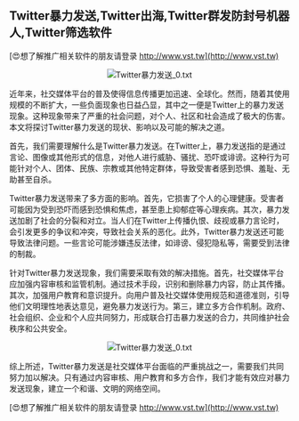 ## **Twitter暴力发送,Twitter出海,Twitter群发防封号机器人,Twitter筛选软件**

[😍想了解推广相关软件的朋友请登录 http://www.vst.tw](http://www.vst.tw)

 <center><img src="https://vst.tw/MP4/tuiguang/png/7.png" alt="Twitter暴力发送_0.txt"></center>

近年来，社交媒体平台的普及使得信息传播更加迅速、全球化。然而，随着其使用规模的不断扩大，一些负面现象也日益凸显，其中之一便是Twitter上的暴力发送现象。这种现象带来了严重的社会问题，对个人、社区和社会造成了极大的伤害。本文将探讨Twitter暴力发送的现状、影响以及可能的解决之道。

首先，我们需要理解什么是Twitter暴力发送。在Twitter上，暴力发送指的是通过言论、图像或其他形式的信息，对他人进行威胁、骚扰、恐吓或诽谤。这种行为可能针对个人、团体、民族、宗教或其他特定群体，导致受害者感到恐惧、羞耻、无助甚至自杀。

Twitter暴力发送带来了多方面的影响。首先，它损害了个人的心理健康。受害者可能因为受到恐吓而感到恐惧和焦虑，甚至患上抑郁症等心理疾病。其次，暴力发送加剧了社会的分裂和对立。当人们在Twitter上传播仇恨、歧视或暴力言论时，会引发更多的争议和冲突，导致社会关系的恶化。此外，Twitter暴力发送还可能导致法律问题。一些言论可能涉嫌违反法律，如诽谤、侵犯隐私等，需要受到法律的制裁。

针对Twitter暴力发送现象，我们需要采取有效的解决措施。首先，社交媒体平台应加强内容审核和监管机制。通过技术手段，识别和删除暴力内容，防止其传播。其次，加强用户教育和意识提升。向用户普及社交媒体使用规范和道德准则，引导他们文明理性地表达意见，避免暴力发送行为。第三，建立多方合作机制。政府、社会组织、企业和个人应共同努力，形成联合打击暴力发送的合力，共同维护社会秩序和公共安全。

 <center><img src="https://vst.tw/MP4/tuiguang/png/0.png" alt="Twitter暴力发送_0.txt"></center>

综上所述，Twitter暴力发送是社交媒体平台面临的严重挑战之一，需要我们共同努力加以解决。只有通过内容审核、用户教育和多方合作，我们才能有效应对暴力发送现象，建立一个和谐、文明的网络空间。

[😍想了解推广相关软件的朋友请登录 http://www.vst.tw](http://www.vst.tw)



